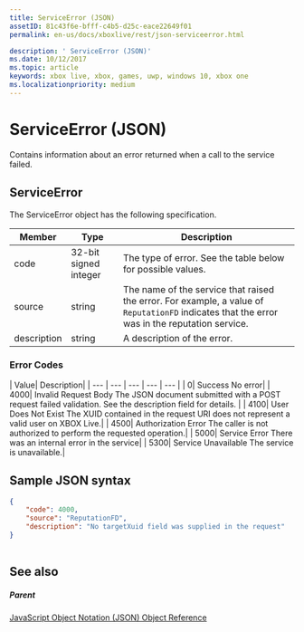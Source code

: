 ```yaml
---
title: ServiceError (JSON)
assetID: 81c43f6e-bfff-c4b5-d25c-eace22649f01
permalink: en-us/docs/xboxlive/rest/json-serviceerror.html

description: ' ServiceError (JSON)'
ms.date: 10/12/2017
ms.topic: article
keywords: xbox live, xbox, games, uwp, windows 10, xbox one
ms.localizationpriority: medium
---
```

# ServiceError (JSON)
Contains information about an error returned when a call to the service failed. 
<a id="ID4EN"></a>

 
## ServiceError
 
The ServiceError object has the following specification.
 
| Member| Type| Description| 
| --- | --- | --- | 
| code| 32-bit signed integer | The type of error. See the table below for possible values. | 
| source| string | The name of the service that raised the error. For example, a value of <code>ReputationFD</code> indicates that the error was in the reputation service. | 
| description| string| A description of the error. | 
 
<a id="ID4EBC"></a>

 
### Error Codes
 
| Value| Description| 
| --- | --- | --- | --- | --- | 
| 0| Success No error| 
| 4000| Invalid Request Body The JSON document submitted with a POST request failed validation. See the description field for details. | 
| 4100| User Does Not Exist The XUID contained in the request URI does not represent a valid user on XBOX Live.| 
| 4500| Authorization Error The caller is not authorized to perform the requested operation.| 
| 5000| Service Error There was an internal error in the service| 
| 5300| Service Unavailable The service is unavailable.| 
   
<a id="ID4EQE"></a>

 
## Sample JSON syntax
 

```json
{
    "code": 4000,
    "source": "ReputationFD",
    "description": "No targetXuid field was supplied in the request"
}
    
```

  
<a id="ID4EZE"></a>

 
## See also
 
<a id="ID4E2E"></a>

 
##### Parent 

[JavaScript Object Notation (JSON) Object Reference](atoc-xboxlivews-reference-json.md)

   